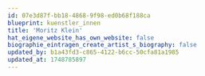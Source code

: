 ```yaml
---
id: 07e3d87f-bb18-4868-9f98-ed0b68f188ca
blueprint: kuenstler_innen
title: 'Moritz Klein'
hat_eigene_website_has_own_website: false
biographie_eintragen_create_artist_s_biography: false
updated_by: b1a43fd3-c865-4122-b6cc-50cfa81a1985
updated_at: 1748785897
---
```

